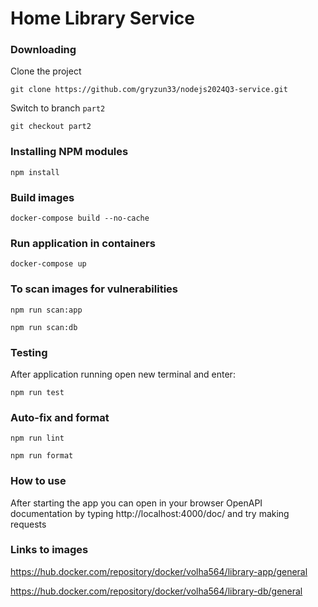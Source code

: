 # Home Library Service

### Downloading

Clone the project

```
git clone https://github.com/gryzun33/nodejs2024Q3-service.git

```

Switch to branch `part2`

```
git checkout part2
```

### Installing NPM modules

```
npm install
```

### Build images

```
docker-compose build --no-cache
```

### Run application in containers

```
docker-compose up
```

### To scan images for vulnerabilities

```
npm run scan:app

npm run scan:db
```

### Testing

After application running open new terminal and enter:

```
npm run test
```

### Auto-fix and format

```
npm run lint
```

```
npm run format
```

### How to use

After starting the app you can open in your browser OpenAPI documentation by typing http://localhost:4000/doc/ and try making requests

### Links to images

https://hub.docker.com/repository/docker/volha564/library-app/general

https://hub.docker.com/repository/docker/volha564/library-db/general
